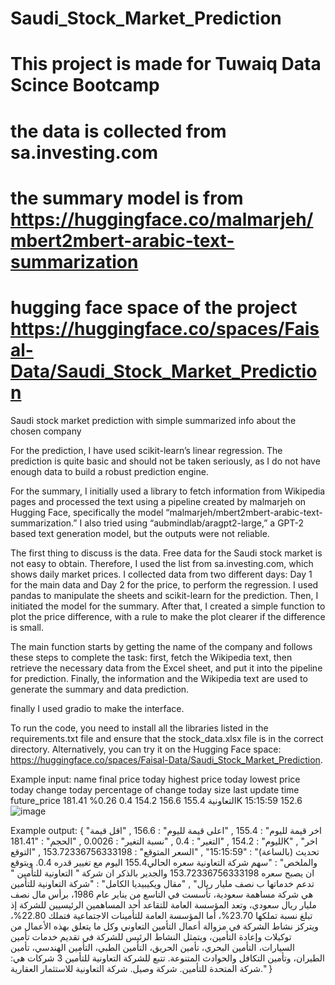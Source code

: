 # Saudi_Stock_Market_Prediction
# This project is made for Tuwaiq Data Scince Bootcamp 
# the data is collected from sa.investing.com
# the summary model is from https://huggingface.co/malmarjeh/mbert2mbert-arabic-text-summarization
# hugging face space of the project https://huggingface.co/spaces/Faisal-Data/Saudi_Stock_Market_Prediction

Saudi stock market prediction with simple summarized info about the chosen company

For the prediction, I have used scikit-learn’s linear regression. The prediction is quite basic and should not be taken seriously, as I do not have enough data to build a robust prediction engine.

For the summary, I initially used a library to fetch information from Wikipedia pages and processed the text using a pipeline created by malmarjeh on Hugging Face, specifically the model “malmarjeh/mbert2mbert-arabic-text-summarization.” I also tried using “aubmindlab/aragpt2-large,” a GPT-2 based text generation model, but the outputs were not reliable.

The first thing to discuss is the data. Free data for the Saudi stock market is not easy to obtain. Therefore, I used the list from sa.investing.com, which shows daily market prices. I collected data from two different days: Day 1 for the main data and Day 2 for the price, to perform the regression. 
I used pandas to manipulate the sheets and scikit-learn for the prediction. Then, I initiated the model for the summary. After that, I created a simple function to plot the price difference, with a rule to make the plot clearer if the difference is small.

The main function starts by getting the name of the company and follows these steps to complete the task: first, fetch the Wikipedia text, then retrieve the necessary data from the Excel sheet, and put it into the pipeline for prediction. Finally, the information and the Wikipedia text are used to generate the summary and data prediction.

finally I used gradio to make the interface.

To run the code, you need to install all the libraries listed in the requirements.txt file and ensure that the stock_data.xlsx file is in the correct directory. Alternatively, you can try it on the Hugging Face space: https://huggingface.co/spaces/Faisal-Data/Saudi_Stock_Market_Prediction.

Example input:
name	final price today	highest price today	lowest price today	change today	percentage of change today	size	last update time	future_price
التعاونية	155.4	156.6	154.2	0.4	0.26%	181.41K	15:15:59	152.6
![image](https://github.com/user-attachments/assets/d46ec294-25a9-493e-915c-b1d54a30ebc5)

Example output:
{
"اخر قيمة لليوم"
:
155.4
,
"اعلى قيمة لليوم"
:
156.6
,
"اقل قيمة لليوم"
:
154.2
,
"التغير"
:
0.4
,
"نسبة التغير"
:
0.0026
,
"الحجم"
:
"181.41K"
,
"اخر تحديث (بالساعة)"
:
"15:15:59"
,
"السعر المتوقع"
:
153.72336756333198
,
"التوقع والملخص"
:
"سهم شركة التعاونية سعره الحالي155.4 اليوم مع تغيير قدره 0.4. ويتوقع ان يصبح سعره 153.72336756333198 والجدير بالذكر ان شركة " التعاونية للتأمين " تدعم خدماتها ب نصف مليار ريال"
,
"مقال ويكيبيديا الكامل"
:
"شركة التعاونية للتأمين هي شركة مساهمة سعودية، تأسست في التاسع من يناير عام 1986، برأس مال نصف مليار ريال سعودي، وتعد المؤسسة العامة للتقاعد أحد المساهمين الرئيسيين للشركة إذ تبلغ نسبة تملكها 23.70%، أما المؤسسة العامة للتأمينات الاجتماعية فتملك 22.80%، ويتركز نشاط الشركة في مزوالة أعمال التأمين التعاوني وكل ما يتعلق بهذه الأعمال من توكيلات وإعادة التأمين، ويتمثل النشاط الرئيس للشركة في تقديم خدمات تأمين السيارات، التأمين البحري، تأمين الحريق، التأمين الطبي، التأمين الهندسي، تأمين الطيران، وتأمين التكافل والحوادث المتنوعة. تتبع للشركة التعاونية للتأمين 3 شركات هي: شركة المتحدة للتأمين. شركة وصيل. شركة التعاونية للاستثمار العقارية."
}



